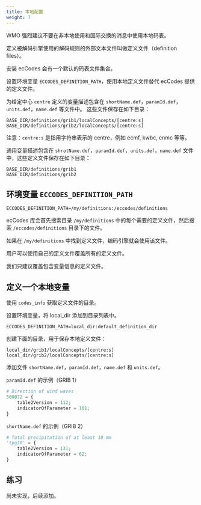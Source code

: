 ```yaml
---
title: 本地配置
weight: 7
---
```


WMO 强烈建议不要在非本地使用和国际交换的消息中使用本地码表。

定义被解码引擎使用的解码规则的外部文本文件叫做定义文件（definition files）。

安装 ecCodes 会有一个默认的码表文件集合。

设置环境变量 `ECCODES_DEFINITION_PATH`，使用本地定义文件替代 ecCodes 提供的定义文件。

为给定中心 `centre` 定义的变量描述包含在 `shortName.def`，`paramId.def`，`units.def`，`name.def` 等文件中。
这些文件保存在如下目录：

```
BASE_DIR/definitions/grib1/localConcepts/[centre:s]
BASE_DIR/definitions/grib2/localConcepts/[centre:s]
```

注意：`centre:s` 是指用字符串表示的 centre，例如 ecmf, kwbc, cnmc 等等。

通用变量描述包含在 `shrotName.def`，`paramId.def`，`units.def`，`name.def` 文件中，这些定义文件保存在如下目录：

```
BASE_DIR/definitions/grib1
BASE_DIR/definitions/grib2
```

## 环境变量 `ECCODES_DEFINITION_PATH`

```
ECCODES_DEFINITION_PATH=/my/definitions:/eccodes/definitions
```

ecCodes 库会首先搜索目录 `/my/definitions` 中的每个需要的定义文件，然后搜索 `/eccodes/definitions` 目录下的文件。

如果在 `/my/definitions` 中找到定义文件，编码引擎就会使用该文件。

用户可以使用自己的定义文件覆盖所有的定义文件。

我们只建议覆盖包含变量信息的定义文件。

## 定义一个本地变量

使用 `codes_info` 获取定义文件的目录。

设置环境变量，将 local_dir 添加到目录列表中。

```
ECCODES_DEFINITION_PATH=local_dir:default_definition_dir
```

创建下面的目录，用于保存本地定义文件：

```
local_dir/grib1/localConcepts/[centre:s]
local_dir/grib2/localConcepts/[centre:s]
```

添加文件 `shortName.def`，`paramId.def`，`name.def` 和 `units.def`。

`paramId.def` 的示例（GRIB 1）

```py
# Direction of wind waves
500072 = {
    table2Version = 112; 
    indicatorOfParameter = 101;
}
```

`shortName.def` 的示例（GRIB 2）

```py
# Total precipitation of at least 10 mm 
'tpg10' = {
    table2Version = 131;
    indicatorOfParameter = 62;
}
```

## 练习

尚未实现，后续添加。

